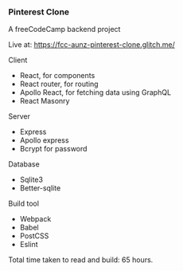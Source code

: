 ### Pinterest Clone
A freeCodeCamp backend project

Live at:
https://fcc-aunz-pinterest-clone.glitch.me/

Client
- React, for components
- React router, for routing
- Apollo React, for fetching data using GraphQL
- React Masonry

Server
- Express
- Apollo express
- Bcrypt for password

Database
- Sqlite3
- Better-sqlite

Build tool
- Webpack
- Babel
- PostCSS
- Eslint


Total time taken to read and build: 65 hours.